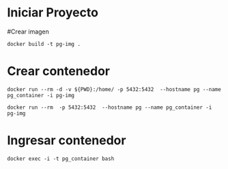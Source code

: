 # Iniciar Proyecto

#Crear imagen

	docker build -t pg-img .
	
# Crear contenedor

	docker run --rm -d -v ${PWD}:/home/ -p 5432:5432  --hostname pg --name pg_container -i pg-img

	docker run --rm  -p 5432:5432  --hostname pg --name pg_container -i pg-img

	

# Ingresar contenedor 

    docker exec -i -t pg_container bash	
	